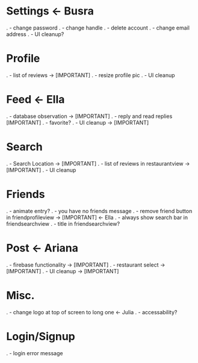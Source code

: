 #  Settings <- Busra
.   - change password
.   - change handle
.   - delete account
.   - change email address
.   - UI cleanup?

#  Profile
.   - list of reviews -> [IMPORTANT]
.   - resize profile pic
.   - UI cleanup

#  Feed <- Ella
.   - database observation -> [IMPORTANT]
.   - reply and read replies [IMPORTANT]
.   - favorite?
.   - UI cleanup -> [IMPORTANT]

#  Search
.   - Search Location -> [IMPORTANT]
.   - list of reviews in restaurantview -> [IMPORTANT]
.   - UI cleanup

#  Friends
.   - animate entry?
.   - you have no friends message
.   - remove friend button in friendprofileview -> [IMPORTANT] <- Ella
.   - always show search bar in friendsearchview
.   - title in friendsearchview?
    
#  Post <- Ariana
.   - firebase functionality -> [IMPORTANT]
.   - restaurant select -> [IMPORTANT]
.   - UI cleanup -> [IMPORTANT]

#  Misc.
.   - change logo at top of screen to long one <- Julia
.   - accessability?

#  Login/Signup
.   - login error message
